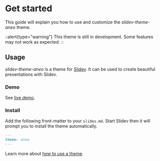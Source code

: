 # Get started

This guide will explain you how to use and customize the _slidev-theme-aneo_ theme.

::alert{type="warning"}
This theme is still in development. Some features may not work as expected.
::

## Usage

_slidev-theme-aneo_ is a theme for [Slidev](https://sli.dev). It can be used to create beautiful presentations with Slidev.

### Demo

See [live demo](https://slidev-aneo.esteban-soubiran.site).

### Install

Add the following front-matter to your `slides.md`. Start Slidev then it will prompt you to install the theme automatically.

```md
---
theme: aneo
---
```

Learn more about [how to use a theme](https://sli.dev/themes/use).